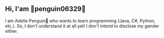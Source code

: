 ## Hi, I'am 🐧penguin06329🐧
I am Adelie Penguin🐧 who wants to learn programming (Java, C#, Python, etc.).
So, I don't understand it at all yet!
I don't intend to disclose my gender either.

